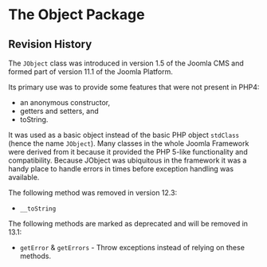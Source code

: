 # The Object Package

## Revision History

The `JObject` class was introduced in version 1.5 of the Joomla CMS and formed part of version 11.1 of the Joomla Platform.

Its primary use was to provide some features that were not present in PHP4:

* an anonymous constructor,
* getters and setters, and
* toString.

It was used as a basic object instead of the basic PHP object `stdClass` (hence the name `JObject`). Many classes in the whole Joomla Framework were derived from it because it provided the PHP 5-like functionality and compatibility. Because JObject was ubiquitous in the framework it was a handy place to handle errors in times before exception handling was available.

The following method was removed in version 12.3:

* `__toString`

The following methods are marked as deprecated and will be removed in 13.1:

* `getError` & `getErrors` - Throw exceptions instead of relying on these methods.
